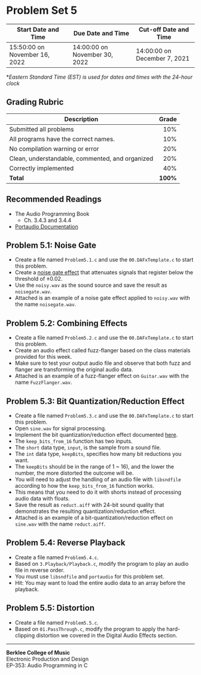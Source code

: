 # Problem Set 5

Start Date and Time| Due Date and Time | Cut-off Date and Time |
---|---|---|
15:50:00 on November 16, 2022 | 14:00:00 on November 30, 2022 | 14:00:00 on December 7, 2021 |

\**Eastern Standard Time (EST) is used for dates and times with the 24-hour clock*

## Grading Rubric
Description|Grade
---|---:|
Submitted all problems | 10%
All programs have the correct names. | 10%
No compilation warning or error| 20%
Clean, understandable, commented, and organized | 20%
Correctly implemented | 40%
**Total** | **100%**

## Recommended Readings
- The Audio Programming Book
	- Ch. 3.4.3 and 3.4.4
- [Portaudio Documentation](http://files.portaudio.com/docs/v19-doxydocs/)

## Problem 5.1: Noise Gate
- Create a file named `Problem5.1.c` and use the `00.DAFxTemplate.c` to start this problem.
- Create a [noise gate effect](https://en.wikipedia.org/wiki/Noise_gate) that attenuates signals that register below the threshold of ±0.02.
- Use the `noisy.wav` as the sound source and save the result as `noisegate.wav`.
- Attached is an example of a noise gate effect applied to `noisy.wav` with the name `noisegate.wav`.

## Problem 5.2: Combining Effects
- Create a file named `Problem5.2.c` and use the `00.DAFxTemplate.c` to start this problem.
- Create an audio effect called fuzz-flanger based on the class materials provided for this week.
- Make sure to test your output audio file and observe that both fuzz and flanger are transforming the original audio data.
- Attached is an example of a fuzz-flanger effect on `Guitar.wav` with the name `FuzzFlanger.wav`.

## Problem 5.3: Bit Quantization/Reduction Effect
- Create a file named `Problem5.3.c` and use the `00.DAFxTemplate.c` to start this problem.
- Open `sine.wav` for signal processing.
- Implement the bit quantization/reduction effect documented [here](https://www.musicdsp.org/en/latest/Effects/96-bit-quantization-reduction-effect.html).
- The `keep_bits_from_16` function has two inputs. 
- The `short` data type, `input`, is the sample from a sound file.
- The `int` data type, `keepBits`, specifies how many bit reductions you want.
- The `keepBits` should be in the range of 1 ~ 16), and the lower the number, the more distorted the outcome will be.
- You will need to adjust the handling of an audio file with `libsndfile` according to how the `keep_bits_from_16` function works. 
- This means that you need to do it with shorts instead of processing audio data with floats.
- Save the result as `reduct.aiff` with 24-bit sound quality that demonstrates the resulting quantization/reduction effect.
- Attached is an example of a bit-quantization/reduction effect on `sine.wav` with the name `reduct.aiff`.

## Problem 5.4: Reverse Playback
- Create a file named `Problem5.4.c`.
- Based on `3.Playback/Playback.c`, modify the program to play an audio file in reverse order. 
- You must use `libsndfile` and `portaudio` for this problem set.
- Hit: You may want to load the entire audio data to an array before the playback.

## Problem 5.5: Distortion
- Create a file named `Problem5.5.c`.
- Based on `01.PassThrough.c`, modify the program to apply the hard-clipping distortion we covered in the Digital Audio Effects section.

--- 
**Berklee College of Music**  
Electronic Production and Design  
EP-353: Audio Programming in C  